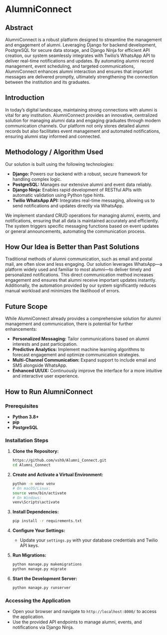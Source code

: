 # AlumniConnect

## Abstract
AlumniConnect is a robust platform designed to streamline the management and engagement of alumni. Leveraging Django for backend development, PostgreSQL for secure data storage, and Django Ninja for efficient API creation, our system seamlessly integrates with Twilio’s WhatsApp API to deliver real-time notifications and updates. By automating alumni record management, event scheduling, and targeted communications, AlumniConnect enhances alumni interaction and ensures that important messages are delivered promptly, ultimately strengthening the connection between the institution and its graduates.

## Introduction
In today’s digital landscape, maintaining strong connections with alumni is vital for any institution. AlumniConnect provides an innovative, centralized solution for managing alumni data and engaging graduates through modern communication channels. Our platform not only stores detailed alumni records but also facilitates event management and automated notifications, ensuring alumni stay informed and connected.

## Methodology / Algorithm Used
Our solution is built using the following technologies:
- **Django:** Powers our backend with a robust, secure framework for handling complex logic.
- **PostgreSQL:** Manages our extensive alumni and event data reliably.
- **Django Ninja:** Enables rapid development of RESTful APIs with automatic validation using Python type hints.
- **Twilio WhatsApp API:** Integrates real-time messaging, allowing us to send notifications and updates directly via WhatsApp.

We implement standard CRUD operations for managing alumni, events, and notifications, ensuring that all data is maintained accurately and efficiently. The system triggers specific messaging functions based on event updates or general announcements, automating the communication process.

## How Our Idea is Better than Past Solutions
Traditional methods of alumni communication, such as email and postal mail, are often slow and less engaging. Our solution leverages WhatsApp—a platform widely used and familiar to most alumni—to deliver timely and personalized notifications. This direct communication method increases engagement and ensures that alumni receive important updates instantly. Additionally, the automation provided by our system significantly reduces manual workload and minimizes the likelihood of errors.

## Future Scope
While AlumniConnect already provides a comprehensive solution for alumni management and communication, there is potential for further enhancements:
- **Personalized Messaging:** Tailor communications based on alumni interests and past participation.
- **Predictive Analytics:** Implement machine learning algorithms to forecast engagement and optimize communication strategies.
- **Multi-Channel Communication:** Expand support to include email and SMS alongside WhatsApp.
- **Enhanced UI/UX:** Continuously improve the interface for a more intuitive and interactive user experience.

## How to Run AlumniConnect

### Prerequisites
- **Python 3.8+**
- **pip**
- **PostgreSQL**

### Installation Steps
1. **Clone the Repository:**
   ```bash
   https://github.com/vsh9/Alumni_Connect.git
   cd Alumni_Connect
   

2. **Create and Activate a Virtual Environment:**
   ```bash
   python -m venv venv
   # On macOS/Linux:
   source venv/bin/activate
   # On Windows:
   venv\Scripts\activate
   ```

3. **Install Dependencies:**
   ```bash
   pip install -r requirements.txt
   ```

4. **Configure Your Settings:**
   - Update your `settings.py` with your database credentials and Twilio API keys.

5. **Run Migrations:**
   ```bash
   python manage.py makemigrations
   python manage.py migrate
   ```

6. **Start the Development Server:**
   ```bash
   python manage.py runserver
   ```

### Accessing the Application
- Open your browser and navigate to `http://localhost:8000/` to access the application.
- Use the provided API endpoints to manage alumni, events, and notifications via Django Ninja.

